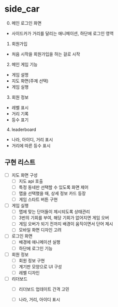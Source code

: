 # side_car

0. 메인 로그인 화면
  - 사이드카가 거리를 달리는 애니메이션, 하단에 로그인 영역

1. 회원가입
  - 처음 시작을 회원가입을 하는 걸로 시작

2. 메인 게임 기능
  - 게임 설명
  - 지도 화면(주제 선택)
  - 게임 실행

3. 회원 정보
  - 레벨 표시
  - 거리 기록
  - 등수 표기

4. leaderboard
  - 나라, 아이디, 거리 표시
  - 거리에 따른 등수 표시

## 구현 리스트

- [ ] 지도 화면 구성
  - [ ] 지도 api 호출 
  - [ ] 특정 동네만 선택할 수 있도록 화면 제어
  - [ ] 맵을 선택했을 때, 상세 정보 카드 등장
  - [ ] 게임 스타트 버튼 구현

- [ ] 게임 실행
  - [ ] 맵에 맞는 단어들이 제시되도록 상태관리
  - [ ] 3번의 기회를 부여, 해당 기회가 없어지면 게임 오버
  - [ ] 게임 오버가 되기 전까지 배경이 움직이면서 단어 제시
  - [ ] 모바일 화면 디자인 고려

- [ ] 로그인 화면 
  - [ ] 배경에 애니메이션 실행
  - [ ] 하단에 로그인 기능

- [ ] 회원 정보
  - [ ] 회원 정보 구현
  - [ ] 계기판 모양으로 UI 구성
  - [ ] 레벨 디자인 

- [ ] 리더보드
  - [ ] 리더보드 업데이트 간격 고민
  - [ ] 나라, 거리, 아이디 표시 




